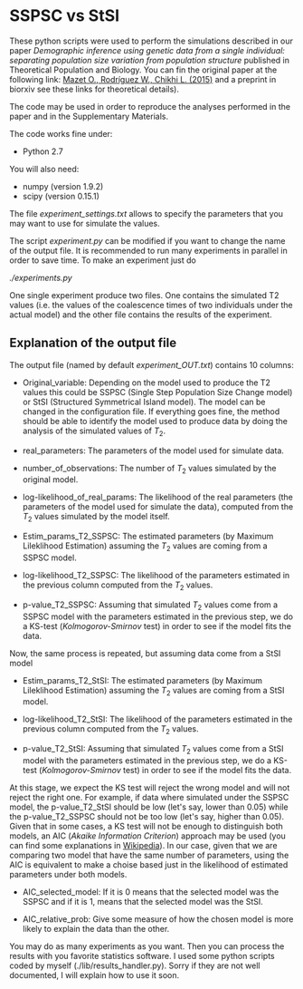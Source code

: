 SSPSC vs StSI
=============

These python scripts were used to perform the simulations described in our 
paper *Demographic inference using genetic data from a single individual: 
separating population size variation from population structure* published in Theoretical Population and Biology.
You can fin the original paper at the following link:
  <a href=http://www.sciencedirect.com/science/article/pii/S0040580915000581>
  Mazet O., Rodríguez W., Chikhi L. (2015)</a> and a preprint in biorxiv 
  <a href=http://arxiv.org/abs/1412.1243>  </a> see these links for theoretical details).

The code may be used in order to reproduce the analyses performed in the paper
and in the Supplementary Materials. 

The code works fine under:
* Python 2.7

You will also need:

* numpy (version 1.9.2)
* scipy (version 0.15.1)

The file *experiment_settings.txt* allows to specify the parameters that you may
want to use for simulate the values.

The script *experiment.py* can be modified if you want to change the name of
the output file. It is recommended to run many experiments in parallel in order
to save time. To make an experiment just do 

*./experiments.py*

One single experiment produce two files. One contains the simulated T2 values
(i.e. the values of the coalescence times of two individuals under the actual
  model) and the other file contains the results of the experiment.

  Explanation of the output file
  ------------------------------

  The output file (named by default *experiment_OUT.txt*) contains 10 columns:

  * Original_variable: Depending on the model used to produce the T2 values
  this could be SSPSC (Single Step Population Size Change model) or StSI
  (Structured Symmetrical Island model). The model can be changed in the
  configuration file. If everything goes fine, the method
  should be able to identify the model used to produce data by doing the
  analysis of the simulated values of $T_2$.

  * real_parameters: The parameters of the model used for simulate data.

  * number_of_observations: The number of $T_2$ values simulated by the original
  model.

  * log-likelihood_of_real_params: The likelihood of the real parameters (the
    parameters of the model used for simulate the data), computed from the $T_2$
    values simulated by the model itself.

  * Estim_params_T2_SSPSC: The estimated parameters (by Maximum Lileklihood
    Estimation) assuming the $T_2$ values are coming from a SSPSC model.

  * log-likelihood_T2_SSPSC: The likelihood of the parameters estimated in the
  previous column computed from the $T_2$ values.

  * p-value_T2_SSPSC: Assuming that simulated $T_2$ values come from a SSPSC
  model with the parameters estimated in the previous step, we do a KS-test
  (*Kolmogorov-Smirnov* test) in order to see if the model fits the data.

  Now, the same process is repeated, but assuming data come from a StSI model

  * Estim_params_T2_StSI: The estimated parameters (by Maximum Lileklihood
    Estimation) assuming the $T_2$ values are coming from a StSI model.

  * log-likelihood_T2_StSI: The likelihood of the parameters estimated in the
  previous column computed from the $T_2$ values.

  * p-value_T2_StSI: Assuming that simulated $T_2$ values come from a StSI
  model with the parameters estimated in the previous step, we do a KS-test
  (*Kolmogorov-Smirnov* test) in order to see if the model fits the data.

  At this stage, we expect the KS test will reject the wrong model and will not
  reject the right one. For example, if data where simulated under the SSPSC
  model, the p-value_T2_StSI should be low (let's say, lower than 0.05) while
  the p-value_T2_SSPSC should not be too low (let's say, higher than 0.05).
  Given that in some cases, a KS test will not be enough to distinguish both
  models, an AIC (*Akaike Information Criterion*) approach may be used (you can
  find some explanations in
    <a href=https://en.wikipedia.org/wiki/Akaike_information_criterion>
    Wikipedia</a>). In our case, given that we are comparing two model that have
    the same number of parameters, using the AIC is equivalent to make a choise
    based just in the likelihood of estimated parameters under both models.  

  * AIC_selected_model: If it is 0 means that the selected model was the SSPSC
  and if it is 1, means that the selected model was the StSI.

  * AIC_relative_prob: Give some measure of how the chosen model is more
  likely to explain the data than the other.


You may do as many experiments as you want. Then you can process the results
with you favorite statistics software. I used some python scripts coded by
myself (./lib/results_handler.py). Sorry if they are not well documented, I
will explain how to use it soon.
